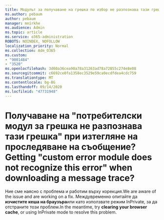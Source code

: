 ```yaml
---
title: Модулът за получаване на грешка по избор не разпознава тази грешка при изтегляне на проследяването на съобщения?
ms.author: pebaum
author: pebaum
manager: mnirkhe
ms.audience: Admin
ms.topic: article
ms.service: o365-administration
ROBOTS: NOINDEX, NOFOLLOW
localization_priority: Normal
ms.collection: Adm_O365
ms.custom:
- "9001484"
- "3520"
ms.openlocfilehash: 3d60a36cea90a78a31263ad78a72855c274e8e08
ms.sourcegitcommit: c6692ce0fa1358ec3529e59ca0ecdfdea4cdc759
ms.translationtype: MT
ms.contentlocale: bg-BG
ms.lasthandoff: 09/14/2020
ms.locfileid: "47731948"
---
```

# <a name="getting-custom-error-module-does-not-recognize-this-error-when-downloading-a-message-trace"></a><span data-ttu-id="6be41-102">Получаване на "потребителски модул за грешка не разпознава тази грешка" при изтегляне на проследяване на съобщение?</span><span class="sxs-lookup"><span data-stu-id="6be41-102">Getting "custom error module does not recognize this error" when downloading a message trace?</span></span>

<span data-ttu-id="6be41-103">Ние сме наясно с проблема и работим върху корекция.</span><span class="sxs-lookup"><span data-stu-id="6be41-103">We are aware of the issue and are working on a fix.</span></span>  <span data-ttu-id="6be41-104">Междувременно опитайте да **изчистите кеша на браузъра**или като използвате режим InPrivate, за да отстраните този проблем.</span><span class="sxs-lookup"><span data-stu-id="6be41-104">In the meantime, try **clearing your browser cache**, or using InPrivate mode to resolve this problem.</span></span>
